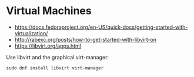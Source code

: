 # Virtual Machines
- https://docs.fedoraproject.org/en-US/quick-docs/getting-started-with-virtualization/
- http://rabexc.org/posts/how-to-get-started-with-libvirt-on
- https://libvirt.org/apps.html

Use libvirt and the graphical virt-manager:

    sudo dnf install libvirt virt-manager
